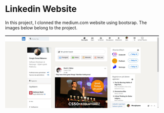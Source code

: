 # Linkedin Website
In this project, I clonned the medium.com website  using bootsrap. The images below belong to the project.
<br> <br>
<img src="https://github.com/Cagritrkmen/Linkedin-Bootstrap-Clone/blob/main/assets/Ekran%20g%C3%B6r%C3%BCnt%C3%BCs%C3%BC%202023-07-23%20163622.jpg" >
